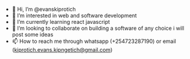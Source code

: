 - 👋 Hi, I’m @evanskiprotich
- 👀 I’m interested in web and software development
- 🌱 I’m currently learning react javascript
- 💞️ I’m looking to collaborate on building a software of any choice i will post some ideas
- 📫 How to reach me through whatsapp (+254723287190) or email (kiprotich.evans.kipngetich@gmail.com)

<!---
evanskiprotich/evanskiprotich is a ✨ special ✨ repository because its `README.md` (this file) appears on your GitHub profile.
You can click the Preview link to take a look at your changes.
--->
